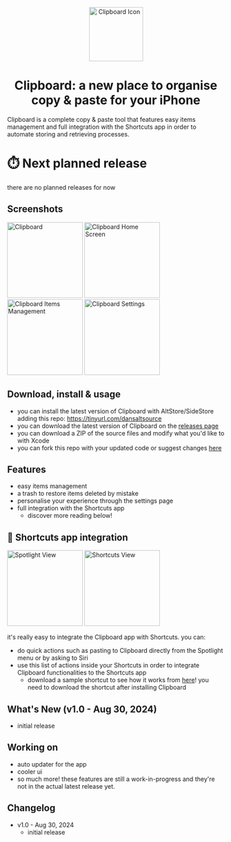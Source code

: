 <div align="center"><img width="125" alt="Clipboard Icon" src="https://github.com/user-attachments/assets/3d252759-2757-46d3-90be-0bd1610148b2"></div>

<div align="center"><h1>Clipboard: a new place to organise copy & paste for your iPhone</h1></div>
Clipboard is a complete copy & paste tool that features easy items management and full integration with the Shortcuts app in order to automate storing and retrieving processes.

# ⏱️ Next planned release
there are no planned releases for now

## Screenshots
<img width="175" alt="Clipboard" src="https://github.com/user-attachments/assets/c7ffd072-fe70-4bca-89a2-0e8abbcf3e38">
<img width="175" alt="Clipboard Home Screen" src="https://github.com/user-attachments/assets/c21394a3-672f-4885-ba6c-6b065257837a">
<img width="175" alt="Clipboard Items Management" src="https://github.com/user-attachments/assets/ca5ea175-2bf2-4f6f-90e3-42e664ad56a1">
<img width="175" alt="Clipboard Settings" src="https://github.com/user-attachments/assets/f7b91c6a-a0ef-420b-9179-db257baa19fd">

## Download, install & usage
- you can install the latest version of Clipboard with AltStore/SideStore adding this repo: https://tinyurl.com/dansaltsource
- you can download the latest version of Clipboard on the [releases page](https://github.com/ddvniele/Clipboard/releases/latest)
- you can download a ZIP of the source files and modify what you'd like to with Xcode
- you can fork this repo with your updated code or suggest changes [here](https://github.com/ddvniele/Clipboard/pulls)

## Features
- easy items management
- a trash to restore items deleted by mistake
- personalise your experience through the settings page
- full integration with the Shortcuts app
  - discover more reading below!

## 📂 Shortcuts app integration
<img width="175" alt="Spotlight View" src="https://github.com/user-attachments/assets/ee9f02a8-c7d6-4203-8da0-a3a10056e38c">
<img width="175" alt="Shortcuts View" src="https://github.com/user-attachments/assets/4877dc50-148c-4c62-b771-ae199a588de6">

it's really easy to integrate the Clipboard app with Shortcuts. you can:
- do quick actions such as pasting to Clipboard directly from the Spotlight menu or by asking to Siri
- use this list of actions inside your Shortcuts in order to integrate Clipboard functionalities to the Shortcuts app
  - download a sample shortcut to see how it works from [here](https://www.icloud.com/shortcuts/32d94e5e1d484e89be0094dfa4f308a4)! you need to download the shortcut after installing Clipboard

## What's New (v1.0 - Aug 30, 2024)
- initial release

## Working on
- auto updater for the app
- cooler ui
- so much more!
these features are still a work-in-progress and they're not in the actual latest release yet.

## Changelog
- v1.0 - Aug 30, 2024
  - initial release
